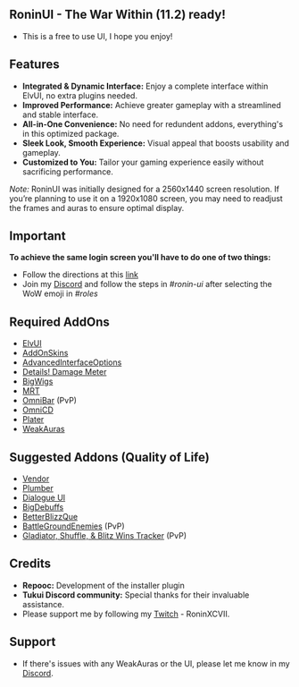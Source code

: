 ## RoninUI - The War Within (11.2) ready!
- This is a free to use UI, I hope you enjoy!


## Features
- **Integrated & Dynamic Interface:** Enjoy a complete interface within ElvUI, no extra plugins needed.
- **Improved Performance:** Achieve greater gameplay with a streamlined and stable interface.
- **All-in-One Convenience:** No need for redundent addons, everything's in this optimized package.
- **Sleek Look, Smooth Experience:** Visual appeal that boosts usability and gameplay.
- **Customized to You:** Tailor your gaming experience easily without sacrificing performance.

*Note:*
RoninUI was initially designed for a 2560x1440 screen resolution. If you’re planning to use it on a 1920x1080 screen, you may need to readjust the frames and auras to ensure optimal display.

## Important
**To achieve the same login screen you'll have to do one of two things:**
- Follow the directions at this [link](https://www.wowinterface.com/downloads/info25941-ElvUILoginScreenandCharacterSelectGlues.html)
- Join my [Discord](https://discord.gg/w26nxJS3ND) and follow the steps in *#ronin-ui* after selecting the WoW emoji in *#roles*

## Required AddOns
- [ElvUI](https://tukui.org/elvui)
- [AddOnSkins](https://www.curseforge.com/wow/addons/addonskins)
- [AdvancedInterfaceOptions](https://www.curseforge.com/wow/addons/advancedinterfaceoptions)
- [Details! Damage Meter](https://www.curseforge.com/wow/addons/details)
- [BigWigs](https://www.curseforge.com/wow/addons/big-wigs)
- [MRT](https://www.curseforge.com/wow/addons/method-raid-tools)
- [OmniBar](https://www.curseforge.com/wow/addons/omnibar) (PvP)
- [OmniCD](https://www.curseforge.com/wow/addons/omnicd)
- [Plater](https://www.curseforge.com/wow/addons/plater-nameplates)
- [WeakAuras](https://www.curseforge.com/wow/addons/weakauras-2)

## Suggested Addons (Quality of Life)
- [Vendor](https://www.curseforge.com/wow/addons/vendor)
- [Plumber](https://www.curseforge.com/wow/addons/plumber)
- [Dialogue UI](https://www.curseforge.com/wow/addons/dialogueui)
- [BigDebuffs](https://www.curseforge.com/wow/addons/bigdebuffs)
- [BetterBlizzQue](https://www.curseforge.com/wow/addons/betterblizzqueue)
- [BattleGroundEnemies](https://www.curseforge.com/wow/addons/battlegroundenemies) (PvP)
- [Gladiator, Shuffle, & Blitz Wins Tracker](https://www.curseforge.com/wow/addons/gladiator-shuffle-blitz-wins-tracker) (PvP)

## Credits
- **Repooc:** Development of the installer plugin
- **Tukui Discord community:** Special thanks for their invaluable assistance.
- Please support me by following my [Twitch](https://www.twitch.tv/roninxcvii) - RoninXCVII.

## Support
- If there's issues with any WeakAuras or the UI, please let me know in my [Discord](https://discord.gg/w26nxJS3ND).
